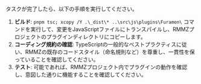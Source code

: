 タスクが完了したら、以下の手順を実行してください。

1.  **ビルド**: `pnpm tsc; xcopy /Y .\_dist\* ..\src\js\plugins\Furamon\` コマンドを実行して、変更をJavaScriptファイルにトランスパイルし、RMMZプロジェクトのプラグインディレクトリにコピーします。
2.  **コーディング規約の確認**: TypeScriptの一般的なベストプラクティスに従い、RMMZの既存のコードスタイル（命名規則など）を尊重し、一貫性を保っていることを確認してください。
3.  **テスト**: 可能であれば、RMMZプロジェクト内でプラグインの動作を確認し、意図した通りに機能することを確認してください。